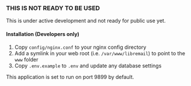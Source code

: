 ### THIS IS NOT READY TO BE USED

This is under active development and not ready for public use yet.

#### Installation (Developers only)

1. Copy `config/nginx.conf` to your nginx config directory
2. Add a symlink in your web root (i.e. `/var/www/libremail`) to point to the `www` folder
3. Copy `.env.example` to `.env` and update any database settings

This application is set to run on port 9899 by default.
